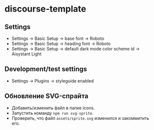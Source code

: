 # discourse-template

## Settings

- Settings -> Basic Setup -> base font -> Roboto
- Settings -> Basic Setup -> heading font -> Roboto
- Settings -> Basic Setup -> default dark mode color scheme id -> Aisystant Light

## Development/test settings

- Settings -> Plugins -> styleguide enabled

## Обновление SVG-спрайта

- Добавить/изменить файл в папке icons.
- Запустить команду `npm run svg-sprite`.
- Проверить, что файл `assets/sprite.svg` изменился и закоммитить его.
